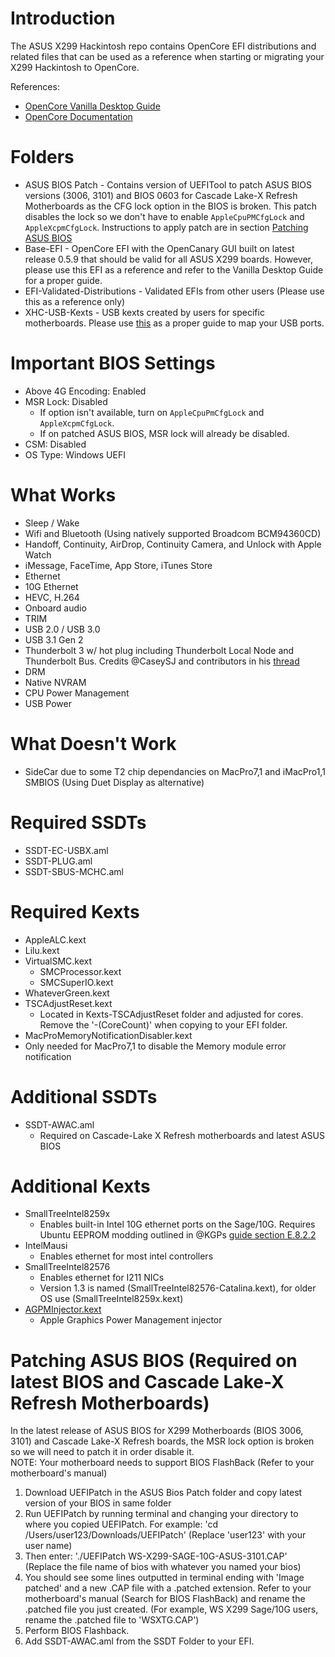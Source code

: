 # Introduction
The ASUS X299 Hackintosh repo contains OpenCore EFI distributions and related files that can be used as a reference when starting or migrating your X299 Hackintosh to OpenCore. 

References: 
* [OpenCore Vanilla Desktop Guide](https://dortania.github.io/OpenCore-Desktop-Guide/)
* [OpenCore Documentation](https://github.com/acidanthera/OpenCorePkg/tree/master/Docs)

# Folders
* ASUS BIOS Patch - Contains version of UEFITool to patch ASUS BIOS versions (3006, 3101) and BIOS 0603 for Cascade Lake-X Refresh Motherboards as the CFG lock option in the BIOS is broken.  This patch disables the lock so we don't have to enable `AppleCpuPMCfgLock` and `AppleXcpmCfgLock`.  Instructions to apply patch are in section [Patching ASUS BIOS](https://github.com/shinoki7/Asus-X299-Hackintosh#patching-asus-bios-required-on-latest-bios-and-cascade-lake-x-refresh-motherboards)
* Base-EFI - OpenCore EFI with the OpenCanary GUI built on latest release 0.5.9 that should be valid for all ASUS X299 boards.  However, please use this EFI as a reference and refer to the Vanilla Desktop Guide for a proper guide. 
* EFI-Validated-Distributions - Validated EFIs from other users (Please use this as a reference only)
* XHC-USB-Kexts - USB kexts created by users for specific motherboards.  Please use [this](https://dortania.github.io/USB-Map-Guide/) as a proper guide to map your USB ports.

# Important BIOS Settings
* Above 4G Encoding: Enabled
* MSR Lock: Disabled
  * If option isn't available, turn on `AppleCpuPmCfgLock` and `AppleXcpmCfgLock`.
  * If on patched ASUS BIOS, MSR lock will already be disabled.
* CSM: Disabled
* OS Type: Windows UEFI

# What Works
* Sleep / Wake
* Wifi and Bluetooth (Using natively supported Broadcom BCM94360CD)
* Handoff, Continuity, AirDrop, Continuity Camera, and Unlock with Apple Watch
* iMessage, FaceTime, App Store, iTunes Store
* Ethernet
* 10G Ethernet
* HEVC, H.264
* Onboard audio
* TRIM
* USB 2.0 / USB 3.0
* USB 3.1 Gen 2
* Thunderbolt 3 w/ hot plug including Thunderbolt Local Node and Thunderbolt Bus. Credits @CaseySJ and contributors in his [thread](https://www.tonymacx86.com/threads/success-gigabyte-designare-z390-thunderbolt-3-i7-9700k-amd-rx-580.267551/)
* DRM
* Native NVRAM
* CPU Power Management
* USB Power

# What Doesn't Work
* SideCar due to some T2 chip dependancies on MacPro7,1 and iMacPro1,1 SMBIOS (Using Duet Display as alternative)

# Required SSDTs
* SSDT-EC-USBX.aml
* SSDT-PLUG.aml
* SSDT-SBUS-MCHC.aml

# Required Kexts
* AppleALC.kext
* Lilu.kext
* VirtualSMC.kext
  * SMCProcessor.kext
  * SMCSuperIO.kext
* WhateverGreen.kext
* TSCAdjustReset.kext
  * Located in Kexts-TSCAdjustReset folder and adjusted for cores.  Remove the '-(CoreCount)' when copying to your EFI folder.
* MacProMemoryNotificationDisabler.kext
* Only needed for MacPro7,1 to disable the Memory module error notification

# Additional SSDTs
* SSDT-AWAC.aml
  * Required on Cascade-Lake X Refresh motherboards and latest ASUS BIOS

# Additional Kexts
* SmallTreeIntel8259x 
  * Enables built-in Intel 10G ethernet ports on the Sage/10G.  Requires Ubuntu EEPROM modding outlined in @KGPs [guide section E.8.2.2](https://www.tonymacx86.com/threads/how-to-build-your-own-imac-pro-successful-build-extended-guide.229353/)
* IntelMausi
  * Enables ethernet for most intel controllers
* SmallTreeIntel82576
  * Enables ethernet for I211 NICs
  * Version 1.3 is named (SmallTreeIntel82576-Catalina.kext), for older OS use (SmallTreeIntel8259x.kext)
* [AGPMInjector.kext](https://github.com/Pavo-IM/AGPMInjector) 
  * Apple Graphics Power Management injector

# Patching ASUS BIOS (Required on latest BIOS and Cascade Lake-X Refresh Motherboards)
In the latest release of ASUS BIOS for X299 Motherboards (BIOS 3006, 3101) and Cascade Lake-X Refresh boards, the MSR lock option is broken so we will need to patch it in order disable it.  
NOTE: Your motherboard needs to support BIOS FlashBack (Refer to your motherboard's manual)

1.  Download UEFIPatch in the ASUS Bios Patch folder and copy latest version of your BIOS in same folder
2. Run UEFIPatch by running terminal and changing your directory to where you copied UEFIPatch. For example: 'cd /Users/user123/Downloads/UEFIPatch' (Replace 'user123' with your user name)
3. Then enter: './UEFIPatch WS-X299-SAGE-10G-ASUS-3101.CAP' (Replace the file name of bios with whatever you named your bios)
4. You should see some lines outputted in terminal ending with 'Image patched' and a new .CAP file with a .patched extension.  Refer to your motherboard's manual (Search for BIOS FlashBack) and rename the .patched file you just created. (For example, WS X299 Sage/10G users, rename the .patched file to 'WSXTG.CAP')
5. Perform BIOS Flashback.
6. Add SSDT-AWAC.aml from the SSDT Folder to your EFI.
